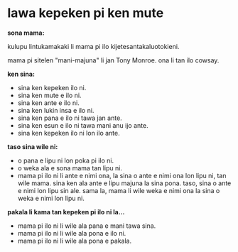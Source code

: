 # lawa kepeken pi ken mute

**sona mama:**

kulupu lintukamakaki li mama pi ilo kijetesantakaluotokieni.

mama pi sitelen "mani-majuna" li jan Tony Monroe. ona li tan ilo cowsay.

**ken sina:**

- sina ken kepeken ilo ni.
- sina ken mute e ilo ni.
- sina ken ante e ilo ni.
- sina ken lukin insa e ilo ni.
- sina ken pana e ilo ni tawa jan ante.
- sina ken esun e ilo ni tawa mani anu ijo ante.
- sina ken kepeken ilo ni lon ilo ante.

**taso sina wile ni:**

- o pana e lipu ni lon poka pi ilo ni.
- o weka ala e sona mama tan lipu ni.
- mama pi ilo ni li ante e nimi ona, la sina o ante e nimi ona lon lipu ni, tan wile mama. sina ken ala ante e lipu majuna la sina pona. taso, sina o ante e nimi lon lipu sin ale. sama la, mama li wile weka e nimi ona la sina o weka e nimi lon lipu ni.

**pakala li kama tan kepeken pi ilo ni la...**

- mama pi ilo ni li wile ala pana e mani tawa sina.
- mama pi ilo ni li wile ala pona e ilo ni.
- mama pi ilo ni li wile ala pona e pakala.

